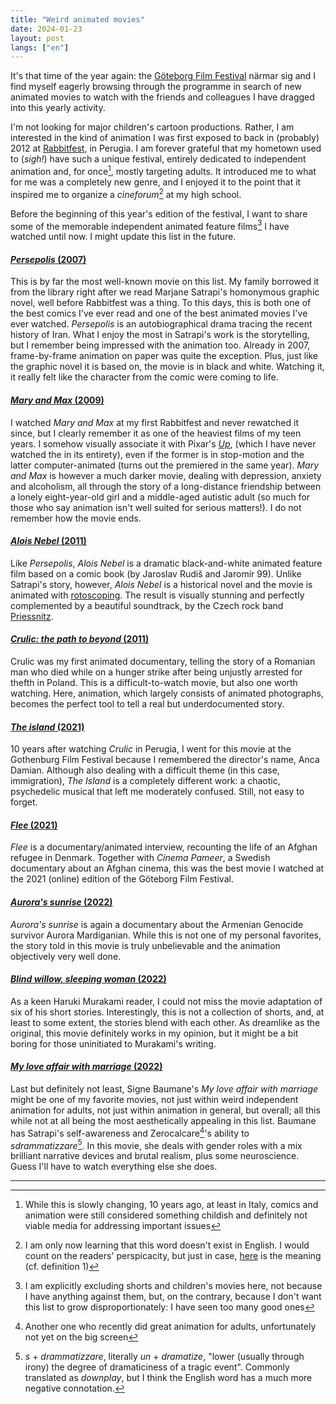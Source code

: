 ```yaml
---
title: "Weird animated movies"
date: 2024-01-23
layout: post
langs: ["en"]
---
```


It's that time of the year again: the [Göteborg Film Festival](https://goteborgfilmfestival.se/en/) närmar sig and I find myself eagerly browsing through the programme in search of new animated movies to watch with the friends and colleagues I have dragged into this yearly activity.

I'm not looking for major children's cartoon productions.
Rather, I am interested in the kind of animation I was first exposed to back in (probably) 2012 at [Rabbitfest](https://filmfreeway.com/Rabbitfest), in Perugia.
I am forever grateful that my hometown used to (_sigh!_) have such a unique festival, entirely dedicated to independent animation and, for once[^1], mostly targeting adults.
It introduced me to what for me was a completely new genre, and I enjoyed it to the point that it inspired me to organize a _cineforum_[^2] at my high school.

Before the beginning of this year's edition of the festival, I want to share some of the memorable independent animated feature films[^3] I have watched until now.
I might update this list in the future.

#### [_Persepolis_ (2007)](https://en.wikipedia.org/wiki/Persepolis_(film))
This is by far the most well-known movie on this list. My family borrowed it from the library right after we read Marjane Satrapi's homonymous graphic novel, well before Rabbitfest was a thing. To this days, this is both one of the best comics I've ever read and one of the best animated movies I've ever watched.
_Persepolis_ is an autobiographical drama tracing the recent history of Iran. 
What I enjoy the most in Satrapi's work is the storytelling, but I remember being impressed with the animation too. 
Already in 2007, frame-by-frame animation on paper was quite the exception. 
Plus, just like the graphic novel it is based on, the movie is in black and white.
Watching it, it really felt like the character from the comic were coming to life.

#### [_Mary and Max_ (2009)](https://en.wikipedia.org/wiki/Mary_and_Max)
I watched _Mary and Max_ at my first Rabbitfest and never rewatched it since, but I clearly remember it as one of the heaviest films of my teen years.
I somehow visually associate it with Pixar's [_Up_](https://en.wikipedia.org/wiki/Up_(2009_film)), (which I have never watched the in its entirety), even if the former is in stop-motion and the latter computer-animated (turns out the premiered in the same year).
_Mary and Max_ is however a much darker movie, dealing with depression, anxiety and alcoholism, all through the story of a long-distance friendship between a lonely eight-year-old girl and a middle-aged autistic adult (so much for those who say animation isn't well suited for serious matters!). 
I do not remember how the movie ends.

#### [_Alois Nebel_ (2011)](https://en.wikipedia.org/wiki/Alois_Nebel)
Like _Persepolis_, _Alois Nebel_ is a dramatic black-and-white animated feature film based on a comic book (by Jaroslav Rudiš and Jaromír 99).
Unlike Satrapi's story, however, _Alois Nebel_ is a historical novel and the movie is animated with [rotoscoping](https://en.wikipedia.org/wiki/Rotoscoping).
The result is visually stunning and perfectly complemented by a beautiful soundtrack, by the Czech rock band [Priessnitz](https://en.wikipedia.org/wiki/Priessnitz_(band)). 


#### [_Crulic: the path to beyond_ (2011)](https://en.wikipedia.org/wiki/Crulic:_The_Path_to_Beyond)
Crulic was my first animated documentary, telling the story of a Romanian man who died while on a hunger strike after being unjustly arrested for thefth in Poland.
This is a difficult-to-watch movie, but also one worth watching. 
Here, animation, which largely consists of animated photographs, becomes the perfect tool to tell a real but underdocumented story.

#### [_The island_ (2021)](https://ro.wikipedia.org/wiki/Insula_(film_din_2021))
10 years after watching _Crulic_ in Perugia, I went for this movie at the Gothenburg Film Festival because I remembered the director's name, Anca Damian. 
Although also dealing with a difficult theme (in this case, immigration), _The Island_ is a completely different work: a chaotic, psychedelic musical that left me moderately confused.
Still, not easy to forget.

#### [_Flee_ (2021)](https://en.wikipedia.org/wiki/Flee_(film))
_Flee_ is a documentary/animated interview, recounting the life of an Afghan refugee in Denmark.
Together with _Cinema Pameer_, a Swedish documentary about an Afghan cinema, this was the best movie I watched at the 2021 (online) edition of the Göteborg Film Festival.

#### [_Aurora's sunrise_ (2022)](https://en.wikipedia.org/wiki/Aurora%27s_Sunrise)
_Aurora's sunrise_ is again a documentary about the Armenian Genocide survivor Aurora Mardiganian.
While this is not one of my personal favorites, the story told in this movie is truly unbelievable and the animation objectively very well done.

#### [_Blind willow, sleeping woman_ (2022)](https://en.wikipedia.org/wiki/Blind_Willow,_Sleeping_Woman_(film))
As a keen Haruki Murakami reader, I could not miss the movie adaptation of six of his short stories.
Interestingly, this is not a collection of shorts, and, at least to some extent, the stories blend with each other.
As dreamlike as the original, this movie definitely works in my opinion, but it might be a bit boring for those uninitiated to Murakami's writing.

#### [_My love affair with marriage_ (2022)](https://en.wikipedia.org/wiki/My_Love_Affair_with_Marriage)
Last but definitely not least, Signe Baumane's _My love affair with marriage_ might be one of my favorite movies, not just within weird independent animation for adults, not just within animation in general, but overall; all this while not at all being the most aesthetically appealing in this list.
Baumane has Satrapi's self-awareness and Zerocalcare[^4]'s ability to _sdrammatizzare_[^5].
In this movie, she deals with gender roles with a mix brilliant narrative devices and brutal realism, plus some neuroscience.
Guess I'll have to watch everything else she does.

--- 

[^1]: While this is slowly changing, 10 years ago, at least in Italy, comics and animation were still considered something childish and definitely not viable media for addressing important issues
[^2]: I am only now learning that this word doesn't exist in English. I would count on the readers' perspicacity, but just in case, [here](https://en.wiktionary.org/wiki/cineforum) is the meaning (cf. definition 1)
[^3]: I am explicitly excluding shorts and children's movies here, not because I have anything against them, but, on the contrary, because I don't want this list to grow disproportionately: I have seen too many good ones
[^4]: Another one who recently did great animation for adults, unfortunately not yet on the big screen
[^5]: _s_ + _drammatizzare_, literally _un_ + _dramatize_, "lower (usually through irony) the degree of dramaticiness of a tragic event". Commonly translated as _downplay_, but I think the English word has a much more negative connotation.
